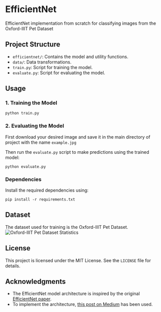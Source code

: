 # EfficientNet
EfficientNet implementation from scratch for classifying images from the Oxford-IIIT Pet Dataset

## Project Structure
- `efficientnet/`: Contains the model and utility functions.
- `data/`: Data transformations.
- `train.py`: Script for training the model.
- `evaluate.py`: Script for evaluating the model.

## Usage

### 1. Training the Model
```
python train.py
```

### 2. Evaluating the Model
First download your desired image and save it in the main directory of project with the name `example.jpg`

Then run the `evaluate.py` script to make predictions using the trained model:
```
python evaluate.py
```

### Dependencies
Install the required dependencies using:
```
pip install -r requirements.txt
```

## Dataset
The dataset used for training is the Oxford-IIIT Pet Dataset.
![Oxford-IIIT Pet Dataset Statistics](https://www.robots.ox.ac.uk/~vgg/data/pets/breed_count.jpg)

## License
This project is licensed under the MIT License. See the `LICENSE` file for details.

## Acknowledgments
- The EfficientNet model architecture is inspired by the original [EfficientNet paper](https://arxiv.org/abs/1905.11946).
- To implement the architecture, [this post on Medium](https://medium.com/@aniketthomas27/efficientnet-implementation-from-scratch-in-pytorch-a-step-by-step-guide-a7bb96f2bdaa) has been used.

